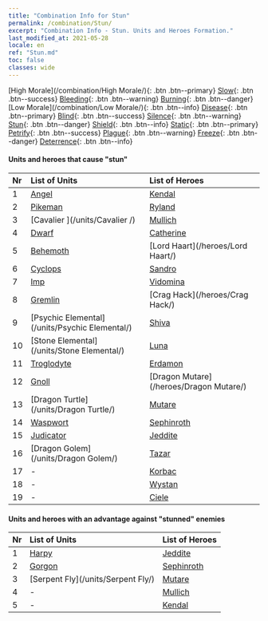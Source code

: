 ```yaml
---
title: "Combination Info for Stun"
permalink: /combination/Stun/
excerpt: "Combination Info - Stun. Units and Heroes Formation."
last_modified_at: 2021-05-28
locale: en
ref: "Stun.md"
toc: false
classes: wide
---
```


  [High Morale](/combination/High Morale/){: .btn .btn--primary} [Slow](/combination/Slow/){: .btn .btn--success} [Bleeding](/combination/Bleeding/){: .btn .btn--warning} [Burning](/combination/Burning/){: .btn .btn--danger} [Low Morale](/combination/Low Morale/){: .btn .btn--info} [Disease](/combination/Disease/){: .btn .btn--primary} [Blind](/combination/Blind/){: .btn .btn--success} [Silence](/combination/Silence/){: .btn .btn--warning} [Stun](/combination/Stun/){: .btn .btn--danger} [Shield](/combination/Shield/){: .btn .btn--info} [Static](/combination/Static/){: .btn .btn--primary} [Petrify](/combination/Petrify/){: .btn .btn--success} [Plague](/combination/Plague/){: .btn .btn--warning} [Freeze](/combination/Freeze/){: .btn .btn--danger} [Deterrence](/combination/Deterrence/){: .btn .btn--info} 


#### Units and heroes that cause \"stun\"

  | Nr |  List of Units  | List of Heroes | 
  |:---|:----------------|:---------------| 
  | 1 | [Angel](/units/Angel/) | [Kendal](/heroes/Kendal/) |
  | 2 | [Pikeman](/units/Pikeman/) | [Ryland](/heroes/Ryland/) |
  | 3 | [Cavalier ](/units/Cavalier /) | [Mullich](/heroes/Mullich/) |
  | 4 | [Dwarf](/units/Dwarf/) | [Catherine](/heroes/Catherine/) |
  | 5 | [Behemoth](/units/Behemoth/) | [Lord Haart](/heroes/Lord Haart/) |
  | 6 | [Cyclops](/units/Cyclops/) | [Sandro](/heroes/Sandro/) |
  | 7 | [Imp](/units/Imp/) | [Vidomina](/heroes/Vidomina/) |
  | 8 | [Gremlin](/units/Gremlin/) | [Crag Hack](/heroes/Crag Hack/) |
  | 9 | [Psychic Elemental](/units/Psychic Elemental/) | [Shiva](/heroes/Shiva/) |
  | 10 | [Stone Elemental](/units/Stone Elemental/) | [Luna](/heroes/Luna/) |
  | 11 | [Troglodyte](/units/Troglodyte/) | [Erdamon](/heroes/Erdamon/) |
  | 12 | [Gnoll](/units/Gnoll/) | [Dragon Mutare](/heroes/Dragon Mutare/) |
  | 13 | [Dragon Turtle](/units/Dragon Turtle/) | [Mutare](/heroes/Mutare/) |
  | 14 | [Waspwort](/units/Waspwort/) | [Sephinroth](/heroes/Sephinroth/) |
  | 15 | [Judicator](/units/Judicator/) | [Jeddite](/heroes/Jeddite/) |
  | 16 | [Dragon Golem](/units/Dragon Golem/) | [Tazar](/heroes/Tazar/) |
  | 17 | - | [Korbac](/heroes/Korbac/) |
  | 18 | - | [Wystan](/heroes/Wystan/) |
  | 19 | - | [Ciele](/heroes/Ciele/) |


#### Units and heroes with an advantage against \"stunned\" enemies

  | Nr |  List of Units  | List of Heroes | 
  |:---|:----------------|:---------------| 
  | 1 | [Harpy](/units/Harpy/) | [Jeddite](/heroes/Jeddite/) |
  | 2 | [Gorgon](/units/Gorgon/) | [Sephinroth](/heroes/Sephinroth/) |
  | 3 | [Serpent Fly](/units/Serpent Fly/) | [Mutare](/heroes/Mutare/) |
  | 4 | - | [Mullich](/heroes/Mullich/) |
  | 5 | - | [Kendal](/heroes/Kendal/) |
